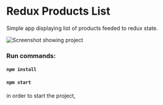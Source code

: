 # Redux Products List
Simple app displaying list of products feeded to redux state.

![Screenshot showing project](https://github.com/dbstylesnet/redux-products/screenshot.png)

### Run commands:
#### `npm install`
#### `npm start`
in order to start the project, 
